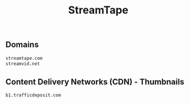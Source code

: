 


<h1 align="center">StreamTape</h1>  

<br>

## Domains


```html
streamtape.com
streamvid.net
```  


## Content Delivery Networks (CDN) - Thumbnails


```html
b1.trafficdeposit.com
```  

